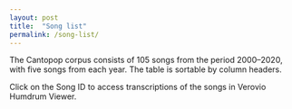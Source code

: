 ```yaml
---
layout: post
title:  "Song list"
permalink: /song-list/
---
```


The Cantopop corpus consists of 105 songs from the period 2000–2020, with five songs from each year. The table is sortable by column headers.

Click on the Song ID to access transcriptions of the songs in Verovio Humdrum Viewer.

<div id="json-table"></div>

<style>
  table {
    margin-left: 50px;
    margin-right: 50px;
    border-collapse: collapse; /* Optional: Makes the table look cleaner */
    width: 90%; /* Optional: Adjust the width */
  }
  
  th, td {
    padding: 10px; /* Adjusts inner padding of cells */
    border: 1px solid #ddd; /* Optional: Adds border to cells */
    text-align: left; /* Optional: Aligns text to the left */
  }

  th:nth-child(1), td:nth-child(1) {
    width: 5%; /* First column width */
  }

  th:nth-child(2), td:nth-child(2) {
    width: 12%; /* Second column width */
  }

  th:nth-child(3), td:nth-child(3) {
    width: 5%; /* Third column width */
  }
  
  th:nth-child(4), td:nth-child(4) {
    width: 12%; 
  }

  th:nth-child(5), td:nth-child(5) {
    width: 12%; 
  }

  th:nth-child(6), td:nth-child(6) {
    width: 12%; 
  }

  th:nth-child(7), td:nth-child(7) {
    width: 12%; 
  }

  th:nth-child(8), td:nth-child(8) {
    width: 12%; 
  }
</style>

<script>
  let sortOrder = {}; // Store the current sort order for each column

  function fetchAndDisplayJSON() {
    const url = 'https://script.google.com/macros/s/AKfycbxOja89FodUqmV1yI1SFz18UN2k6BLR4VyzFryZ0vRmh4tuZ9TsdpAcJuYmLi4yXA/exec';

    // Fetch the JSON data
    fetch(url)
      .then(response => response.json())
      .then(data => {
        createTable(data);
      })
      .catch(error => console.error('Error fetching data:', error));
  }

  function createTable(data) {
    const container = document.getElementById('json-table');
    container.innerHTML = ''; // Clear any existing content

    const table = document.createElement('table');
    const headerRow = document.createElement('tr');

    // Get headers, excluding "VHV"
    const headers = Object.keys(data[0]).filter(header => header !== 'VHV');
    headers.forEach((header, index) => {
      const th = document.createElement('th');
      th.textContent = header;
      th.style.cursor = 'pointer';
      th.addEventListener('click', () => sortTable(table, data, header, index));
      headerRow.appendChild(th);
    });

    table.appendChild(headerRow);

    // Populate rows
    data.forEach(item => {
      const row = document.createElement('tr');
      headers.forEach(header => {
        const cell = document.createElement('td');
        if (header === 'ID ▼') {
          // Create hyperlink for the ID column using VHV value
          const link = document.createElement('a');
          link.href = item['VHV'];
          link.target = '_blank';
          link.textContent = item[header];
          cell.appendChild(link);
        } else {
          cell.textContent = item[header] !== undefined ? item[header] : '';
        }
        row.appendChild(cell);
      });
      table.appendChild(row);
    });

    container.appendChild(table);
  }

  function sortTable(table, data, column, index) {
    // Toggle sort order for this column
    sortOrder[column] = sortOrder[column] === 'asc' ? 'desc' : 'asc';

    // Sort data
    const sortedData = data.sort((a, b) => {
      const valA = a[column];
      const valB = b[column];

      if (valA < valB) return sortOrder[column] === 'asc' ? -1 : 1;
      if (valA > valB) return sortOrder[column] === 'asc' ? 1 : -1;
      return 0;
    });

    // Re-create the table with sorted data
    createTable(sortedData);
  }

  fetchAndDisplayJSON();
</script>
